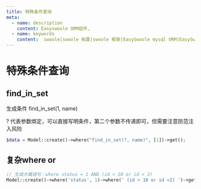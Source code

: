 ```yaml
---
title: 特殊条件查询
meta:
  - name: description
    content: Easyswoole ORM组件,
  - name: keywords
    content:  swoole|swoole 拓展|swoole 框架|EasySwoole mysql ORM|EasySwoole ORM|Swoole mysqli协程客户端|swoole ORM|查询|特殊sql语句
---
```


# 特殊条件查询

## find_in_set

生成条件  find_in_set(1, name)

? 代表参数绑定，可以直接写明条件，第二个参数不传递即可，但需要注意防范注入风险

```php
$data = Model::create()->where("find_in_set(?, name)", [1])->get();
```

## 复杂where or

```php
// 生成大概语句：where status = 1 AND (id > 10 or id < 2)
Model::create()->where('status', 1)->where(' (id > 10 or id <2) ')->get();
```
